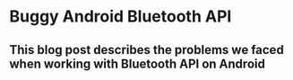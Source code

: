 # Buggy Android Bluetooth API  
## This blog post describes the problems we faced when working with Bluetooth API on Android